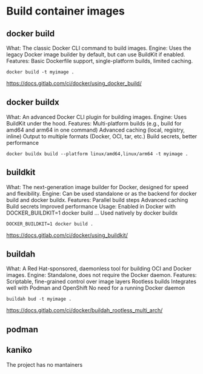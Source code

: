 # Build container images

## docker build

What: The classic Docker CLI command to build images.
Engine: Uses the legacy Docker image builder by default, but can use BuildKit if enabled.
Features: Basic Dockerfile support, single-platform builds, limited caching.

```shell
docker build -t myimage .
```

<https://docs.gitlab.com/ci/docker/using_docker_build/>

## docker buildx

What: An advanced Docker CLI plugin for building images.
Engine: Uses BuildKit under the hood.
Features:
Multi-platform builds (e.g., build for amd64 and arm64 in one command)
Advanced caching (local, registry, inline)
Output to multiple formats (Docker, OCI, tar, etc.)
Build secrets, better performance

```shell
docker buildx build --platform linux/amd64,linux/arm64 -t myimage .
```

## buildkit

What: The next-generation image builder for Docker, designed for speed and flexibility.
Engine: Can be used standalone or as the backend for docker build and docker buildx.
Features:
Parallel build steps
Advanced caching
Build secrets
Improved performance
Usage:
Enabled in Docker with DOCKER_BUILDKIT=1 docker build ...
Used natively by docker buildx

```shell
DOCKER_BUILDKIT=1 docker build .
```

<https://docs.gitlab.com/ci/docker/using_buildkit/>

## buildah

What: A Red Hat-sponsored, daemonless tool for building OCI and Docker images.
Engine: Standalone, does not require the Docker daemon.
Features:
Scriptable, fine-grained control over image layers
Rootless builds
Integrates well with Podman and OpenShift
No need for a running Docker daemon

```shell
buildah bud -t myimage .
```

<https://docs.gitlab.com/ci/docker/buildah_rootless_multi_arch/>

## podman

## kaniko

The project has no mantainers
